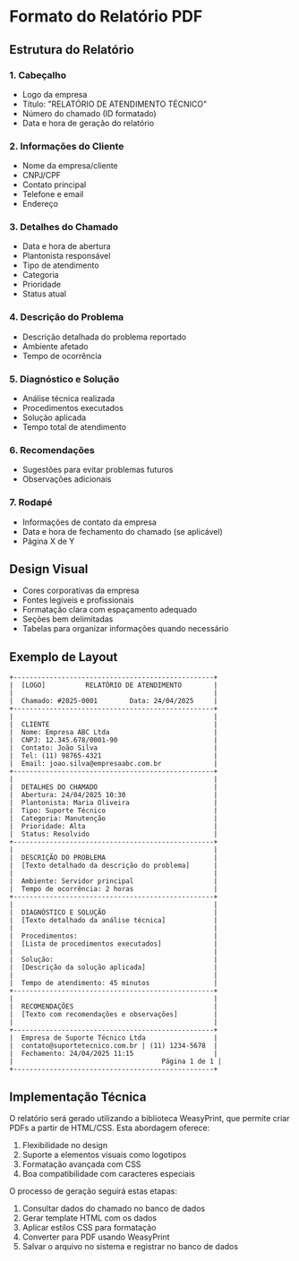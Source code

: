 # Formato do Relatório PDF

## Estrutura do Relatório

### 1. Cabeçalho
- Logo da empresa
- Título: "RELATÓRIO DE ATENDIMENTO TÉCNICO"
- Número do chamado (ID formatado)
- Data e hora de geração do relatório

### 2. Informações do Cliente
- Nome da empresa/cliente
- CNPJ/CPF
- Contato principal
- Telefone e email
- Endereço

### 3. Detalhes do Chamado
- Data e hora de abertura
- Plantonista responsável
- Tipo de atendimento
- Categoria
- Prioridade
- Status atual

### 4. Descrição do Problema
- Descrição detalhada do problema reportado
- Ambiente afetado
- Tempo de ocorrência

### 5. Diagnóstico e Solução
- Análise técnica realizada
- Procedimentos executados
- Solução aplicada
- Tempo total de atendimento

### 6. Recomendações
- Sugestões para evitar problemas futuros
- Observações adicionais

### 7. Rodapé
- Informações de contato da empresa
- Data e hora de fechamento do chamado (se aplicável)
- Página X de Y

## Design Visual

- Cores corporativas da empresa
- Fontes legíveis e profissionais
- Formatação clara com espaçamento adequado
- Seções bem delimitadas
- Tabelas para organizar informações quando necessário

## Exemplo de Layout

```
+--------------------------------------------------+
|  [LOGO]          RELATÓRIO DE ATENDIMENTO        |
|                                                  |
|  Chamado: #2025-0001        Data: 24/04/2025     |
+--------------------------------------------------+
|                                                  |
|  CLIENTE                                         |
|  Nome: Empresa ABC Ltda                          |
|  CNPJ: 12.345.678/0001-90                        |
|  Contato: João Silva                             |
|  Tel: (11) 98765-4321                            |
|  Email: joao.silva@empresaabc.com.br             |
+--------------------------------------------------+
|                                                  |
|  DETALHES DO CHAMADO                             |
|  Abertura: 24/04/2025 10:30                      |
|  Plantonista: Maria Oliveira                     |
|  Tipo: Suporte Técnico                           |
|  Categoria: Manutenção                           |
|  Prioridade: Alta                                |
|  Status: Resolvido                               |
+--------------------------------------------------+
|                                                  |
|  DESCRIÇÃO DO PROBLEMA                           |
|  [Texto detalhado da descrição do problema]      |
|                                                  |
|  Ambiente: Servidor principal                    |
|  Tempo de ocorrência: 2 horas                    |
+--------------------------------------------------+
|                                                  |
|  DIAGNÓSTICO E SOLUÇÃO                           |
|  [Texto detalhado da análise técnica]            |
|                                                  |
|  Procedimentos:                                  |
|  [Lista de procedimentos executados]             |
|                                                  |
|  Solução:                                        |
|  [Descrição da solução aplicada]                 |
|                                                  |
|  Tempo de atendimento: 45 minutos                |
+--------------------------------------------------+
|                                                  |
|  RECOMENDAÇÕES                                   |
|  [Texto com recomendações e observações]         |
|                                                  |
+--------------------------------------------------+
|  Empresa de Suporte Técnico Ltda                 |
|  contato@suportetecnico.com.br | (11) 1234-5678  |
|  Fechamento: 24/04/2025 11:15                    |
|                                     Página 1 de 1 |
+--------------------------------------------------+
```

## Implementação Técnica

O relatório será gerado utilizando a biblioteca WeasyPrint, que permite criar PDFs a partir de HTML/CSS. Esta abordagem oferece:

1. Flexibilidade no design
2. Suporte a elementos visuais como logotipos
3. Formatação avançada com CSS
4. Boa compatibilidade com caracteres especiais

O processo de geração seguirá estas etapas:
1. Consultar dados do chamado no banco de dados
2. Gerar template HTML com os dados
3. Aplicar estilos CSS para formatação
4. Converter para PDF usando WeasyPrint
5. Salvar o arquivo no sistema e registrar no banco de dados
